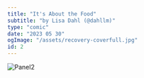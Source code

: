 ```yaml
---
title: "It's About the Food"
subtitle: "by Lisa Dahl (@dahllm)"
type: "comic"
date: "2023 05 30"
ogImage: "/assets/recovery-coverfull.jpg"
id: 2
---
```


![Panel2](../../../images/20240415-aboutthefood/about_the_food_001.jpg)
